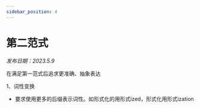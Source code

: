 ```yaml
---
sidebar_position: 4
---
```

# 第二范式
*发布日期：2023.5.9*

在满足第一范式后追求更准确、抽象表达

1、词性变换
- 要求使用更多的后缀表示词性。如形式化的用形式ized，形式化用形式ization


